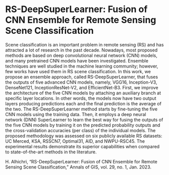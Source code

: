 # RS-DeepSuperLearner: Fusion of CNN Ensemble for Remote Sensing Scene Classification

Scene classification is an important problem in remote sensing (RS) and has attracted a lot of research in the past decade. Nowadays, most proposed methods are based on deep convolutional neural network (CNN) models, and many pretrained CNN models have been investigated. Ensemble techniques are well studied in the machine learning community; however, few works have used them in RS scene classification. In this work, we propose an ensemble approach, called RS-DeepSuperLearner, that fuses the outputs of five advanced CNN models, namely, VGG16, Inception-V3, DenseNet121, InceptionResNet-V2, and EfficientNet-B3. First, we improve the architecture of the five CNN models by attaching an auxiliary branch at specific layer locations. In other words, the models now have two output layers producing predictions each and the final prediction is the average of the two. The RS-DeepSuperLearner method starts by fine-tuning the five CNN models using the training data. Then, it employs a deep neural network (DNN) SuperLearner to learn the best way for fusing the outputs of the five CNN models by training it on the predicted probability outputs and the cross-validation accuracies (per class) of the individual models. The proposed methodology was assessed on six publicly available RS datasets: UC Merced, KSA, RSSCN7, Optimal31, AID, and NWPU-RSC45. The experimental results demonstrate its superior capabilities when compared to state-of-the-art methods in the literature.

H. Alhichri, “RS-DeepSuperLearner: Fusion of CNN Ensemble for Remote Sensing Scene Classification,” Annals of GIS, vol. 29, no. 1, Jan. 2023.
